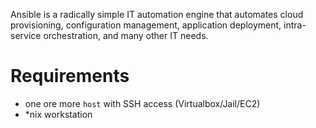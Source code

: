 Ansible is a radically simple IT automation engine that automates cloud
provisioning, configuration management, application deployment, intra-service
orchestration, and many other IT needs.

Requirements
============

* one ore more ``host`` with SSH access (Virtualbox/Jail/EC2)
* *nix workstation
